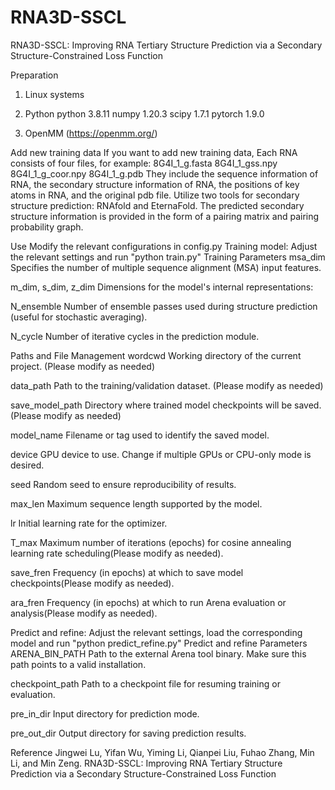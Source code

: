 # RNA3D-SSCL
RNA3D-SSCL: Improving RNA Tertiary Structure Prediction via a Secondary Structure-Constrained Loss Function


Preparation
1. Linux systems
2. Python
python                    3.8.11
numpy                     1.20.3
scipy                     1.7.1
pytorch                   1.9.0

3. OpenMM (https://openmm.org/)



Add new training data
If you want to add new training data, Each RNA consists of four files, for example:
8G4I_1_g.fasta
8G4I_1_gss.npy
8G4I_1_g_coor.npy
8G4I_1_g.pdb
They include the sequence information of RNA, the secondary structure information of RNA, the positions of key atoms in RNA, and the original pdb file.
Utilize two  tools for secondary structure prediction: RNAfold and EternaFold.
The predicted secondary structure information is provided in the form of a pairing matrix and pairing probability graph. 



Use
Modify the relevant configurations in config.py
Training model:  Adjust the relevant settings and run  "python train.py"
Training Parameters
msa_dim
Specifies the number of multiple sequence alignment (MSA) input features.

m_dim, s_dim, z_dim
Dimensions for the model's internal representations:

N_ensemble
Number of ensemble passes used during structure prediction (useful for stochastic averaging).

N_cycle
Number of iterative  cycles in the prediction module.

Paths and File Management
wordcwd
Working directory of the current project. (Please modify as needed)

data_path
Path to the training/validation dataset. (Please modify as needed)

save_model_path
Directory where trained model checkpoints will be saved. (Please modify as needed)

model_name
Filename or tag used to identify the saved model.

device
GPU device to use. Change if multiple GPUs or CPU-only mode is desired.

seed
Random seed to ensure reproducibility of results.

max_len
Maximum sequence length supported by the model.

lr
Initial learning rate for the optimizer.

T_max
Maximum number of iterations (epochs) for cosine annealing learning rate scheduling(Please modify as needed).

save_fren
Frequency (in epochs) at which to save model checkpoints(Please modify as needed).

ara_fren
Frequency (in epochs) at which to run Arena evaluation or analysis(Please modify as needed).



Predict and refine: Adjust the relevant settings, load the corresponding model and run  "python predict_refine.py"
Predict and refine Parameters
ARENA_BIN_PATH
Path to the external Arena tool binary. Make sure this path points to a valid installation.

checkpoint_path
Path to a checkpoint file for resuming training or evaluation.

pre_in_dir
Input directory for prediction mode.

pre_out_dir
Output directory for saving prediction results.



Reference
Jingwei Lu, Yifan Wu, Yiming Li, Qianpei Liu, Fuhao Zhang, Min Li, and Min Zeng.
RNA3D-SSCL: Improving RNA Tertiary Structure Prediction via a Secondary Structure-Constrained Loss Function
